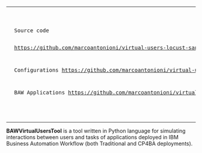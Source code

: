 <table>
<tr>
<td width=320>
<img src="./images/agent1.jpg" width="300" height="300">
</td>
<td>
<pre>
Source code

https://github.com/marcoantonioni/virtual-users-locust-sandbox


Configurations
https://github.com/marcoantonioni/virtual-users-locust-test-configs

BAW Applications
https://github.com/marcoantonioni/virtual-users-locust-apps
</pre>
</td>
</tr>
</table>


<b>BAWVirtualUsersTool</b> is a tool written in Python language for simulating interactions between users and tasks of applications deployed in IBM Business Automation Workflow (both Traditional and CP4BA deployments).
